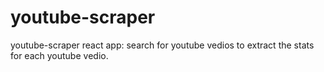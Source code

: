 # youtube-scraper
youtube-scraper react app: search for youtube vedios to extract the stats for each youtube vedio.
